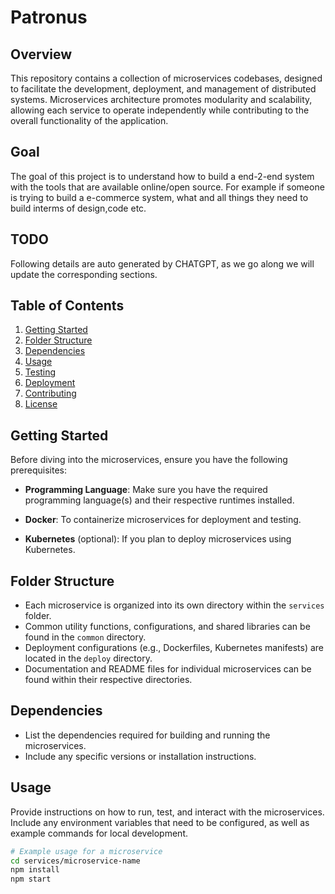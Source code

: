 # Patronus


## Overview

This repository contains a collection of microservices codebases, designed to facilitate the development, deployment, and management of distributed systems. Microservices architecture promotes modularity and scalability, allowing each service to operate independently while contributing to the overall functionality of the application.

## Goal
The goal of this project is to understand how to build a end-2-end system with the tools that are available online/open source. For example if someone is trying to build a e-commerce system, what and all things they need to build interms of design,code etc.

## TODO
Following details are auto generated by CHATGPT, as we go along we will update the corresponding sections.
## Table of Contents

1. [Getting Started](#getting-started)
2. [Folder Structure](#folder-structure)
3. [Dependencies](#dependencies)
4. [Usage](#usage)
5. [Testing](#testing)
6. [Deployment](#deployment)
7. [Contributing](#contributing)
8. [License](#license)

## Getting Started

Before diving into the microservices, ensure you have the following prerequisites:

- **Programming Language**: Make sure you have the required programming language(s) and their respective runtimes installed.

- **Docker**: To containerize microservices for deployment and testing.

- **Kubernetes** (optional): If you plan to deploy microservices using Kubernetes.

## Folder Structure

- Each microservice is organized into its own directory within the `services` folder.
- Common utility functions, configurations, and shared libraries can be found in the `common` directory.
- Deployment configurations (e.g., Dockerfiles, Kubernetes manifests) are located in the `deploy` directory.
- Documentation and README files for individual microservices can be found within their respective directories.

## Dependencies

- List the dependencies required for building and running the microservices.
- Include any specific versions or installation instructions.

## Usage

Provide instructions on how to run, test, and interact with the microservices. Include any environment variables that need to be configured, as well as example commands for local development.

```bash
# Example usage for a microservice
cd services/microservice-name
npm install
npm start
